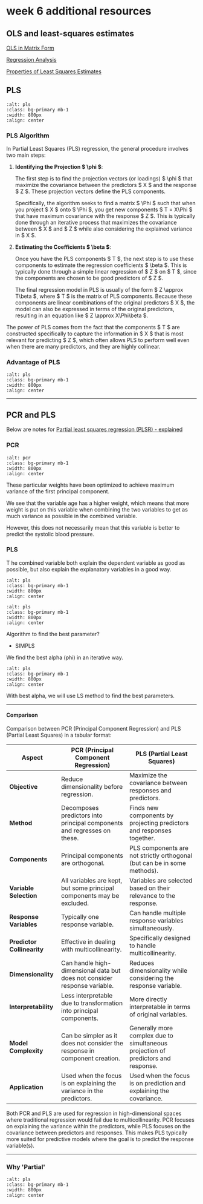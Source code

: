 # week 6 additional resources
## OLS and least-squares estimates

<a href="https://web.stanford.edu/~mrosenfe/soc_meth_proj3/matrix_OLS_NYU_notes.pdf" target="_blank">OLS in Matrix Form</a>

<a href="https://www.le.ac.uk/users/dsgp1/COURSES/THIRDMET/MYLECTURES/2MULTIREG.pdf" target="_blank">Regression Analysis</a>

<a href="https://www.biostat.jhsph.edu/~iruczins/teaching/140.752/notes/ch6.pdf" target="_blank">Properties of Least Squares Estimates</a>

## PLS

```{image} ./images/pls2.png
:alt: pls
:class: bg-primary mb-1
:width: 800px
:align: center
```


### PLS Algorithm
In Partial Least Squares (PLS) regression, the general procedure involves two main steps:

1. **Identifying the Projection $ \phi $**:
   
   The first step is to find the projection vectors (or loadings) $ \phi $ that maximize the covariance between the predictors $ X $ and the response $ Z $. These projection vectors define the PLS components.

   Specifically, the algorithm seeks to find a matrix $ \Phi $ such that when you project $ X $ onto $ \Phi $, you get new components $ T = X\Phi $ that have maximum covariance with the response $ Z $. This is typically done through an iterative process that maximizes the covariance between $ X $ and $ Z $ while also considering the explained variance in $ X $.

2. **Estimating the Coefficients $ \beta $**:

   Once you have the PLS components $ T $, the next step is to use these components to estimate the regression coefficients $ \beta $. This is typically done through a simple linear regression of $ Z $ on $ T $, since the components are chosen to be good predictors of $ Z $.

   The final regression model in PLS is usually of the form $ Z \approx T\beta $, where $ T $ is the matrix of PLS components. Because these components are linear combinations of the original predictors $ X $, the model can also be expressed in terms of the original predictors, resulting in an equation like $ Z \approx X\Phi\beta $.

The power of PLS comes from the fact that the components $ T $ are constructed specifically to capture the information in $ X $ that is most relevant for predicting $ Z $, which often allows PLS to perform well even when there are many predictors, and they are highly collinear.

### Advantage of PLS
```{image} ./images/pls3.png
:alt: pls
:class: bg-primary mb-1
:width: 800px
:align: center
```

---
## PCR and PLS
Below are notes for [Partial least squares regression (PLSR) - explained](https://www.youtube.com/watch?v=Vf7doatc2rA)


### PCR

```{image} ./images/pcr4.png
:alt: pcr
:class: bg-primary mb-1
:width: 800px
:align: center
```
These particular weights have been optimized to achieve maximum variance of the first principal component.

We see that the variable age has a higher weight, which means that more weight is put on this variable when combining the two variables to get as much variance as possible in the combined variable.

However, this does not necessarily mean that this variable is better to predict the systolic blood pressure.

### PLS

T he combined variable both explain the dependent variable as good as possible, but also explain the explanatory variables in a good way.

```{image} ./images/pls4.png
:alt: pls
:class: bg-primary mb-1
:width: 800px
:align: center
```

```{image} ./images/pls5.png
:alt: pls
:class: bg-primary mb-1
:width: 800px
:align: center
```

Algorithm to find the best parameter? 
- SIMPLS


We find the best alpha (phi) in an iterative way.
```{image} ./images/pls6.png
:alt: pls
:class: bg-primary mb-1
:width: 800px
:align: center
```

With best alpha, we will use LS method to find the best parameters.

---
#### Comparison
Comparison between PCR (Principal Component Regression) and PLS (Partial Least Squares) in a tabular format:

| Aspect                       | PCR (Principal Component Regression)                                      | PLS (Partial Least Squares)                                               |
|------------------------------|----------------------------------------------------------------------------|---------------------------------------------------------------------------|
| **Objective**                | Reduce dimensionality before regression.                                  | Maximize the covariance between responses and predictors.                |
| **Method**                   | Decomposes predictors into principal components and regresses on these.   | Finds new components by projecting predictors and responses together.    |
| **Components**               | Principal components are orthogonal.                                      | PLS components are not strictly orthogonal (but can be in some methods). |
| **Variable Selection**       | All variables are kept, but some principal components may be excluded.    | Variables are selected based on their relevance to the response.          |
| **Response Variables**       | Typically one response variable.                                          | Can handle multiple response variables simultaneously.                   |
| **Predictor Collinearity**   | Effective in dealing with multicollinearity.                              | Specifically designed to handle multicollinearity.                       |
| **Dimensionality**           | Can handle high-dimensional data but does not consider response variable. | Reduces dimensionality while considering the response variable.          |
| **Interpretability**         | Less interpretable due to transformation into principal components.       | More directly interpretable in terms of original variables.              |
| **Model Complexity**         | Can be simpler as it does not consider the response in component creation.| Generally more complex due to simultaneous projection of predictors and response. |
| **Application**              | Used when the focus is on explaining the variance in the predictors.      | Used when the focus is on prediction and explaining the covariance.      |

Both PCR and PLS are used for regression in high-dimensional spaces where traditional regression would fail due to multicollinearity. PCR focuses on explaining the variance within the predictors, while PLS focuses on the covariance between predictors and responses. This makes PLS typically more suited for predictive models where the goal is to predict the response variable(s).

---
### Why 'Partial'

```{image} ./images/pls7.png
:alt: pls
:class: bg-primary mb-1
:width: 800px
:align: center
```

### 